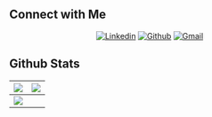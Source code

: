 ## Connect with Me


<p align="center">
  <a href="https://linkedin.com/in/johnwsnorlin"><img alt="Linkedin" title="John Norlin LinkedIn" src="https://img.shields.io/badge/LinkedIn-0077B5?style=for-the-badge&logo=linkedin&logoColor=white"></a>
  <a href="https://github.com/johnnorlin"><img alt="Github" title="John Norlin Github" src="https://img.shields.io/badge/GitHub-100000?style=for-the-badge&logo=github&logoColor=white"></a>
  <a href="mailto:johnws.norlin@gmail.com"><img alt="Gmail" title="John Norlin Gmail" src="https://img.shields.io/badge/Gmail-D14836?style=for-the-badge&logo=gmail&logoColor=white"></a>
 </p>


## Github Stats

<img src="https://github-readme-stats.vercel.app/api?username=johnnorlin&&show_icons=true&count_private=true&theme=github_dark">|<img src="https://github-readme-streak-stats.herokuapp.com/?user=johnnorlin&theme=blueberry_duo"/>
|---|---|
<img src="https://github-readme-stats.vercel.app/api/top-langs/?username=johnnorlin&layout=compact&theme=github_dark"/>|
